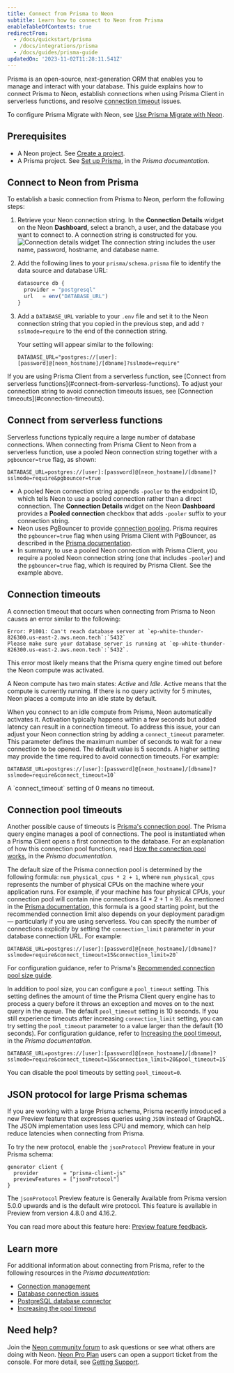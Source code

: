 ```yaml
---
title: Connect from Prisma to Neon
subtitle: Learn how to connect to Neon from Prisma
enableTableOfContents: true
redirectFrom:
  - /docs/quickstart/prisma
  - /docs/integrations/prisma
  - /docs/guides/prisma-guide
updatedOn: '2023-11-02T11:28:11.541Z'
---
```


Prisma is an open-source, next-generation ORM that enables you to manage and interact with your database. This guide explains how to connect Prisma to Neon, establish connections when using Prisma Client in serverless functions, and resolve [connection timeout](#connection-timeouts) issues.

To configure Prisma Migrate with Neon, see [Use Prisma Migrate with Neon](/docs/guides/prisma-migrate).

## Prerequisites

- A Neon project. See [Create a project](/docs/manage/projects#create-a-project).
- A Prisma project. See [Set up Prisma](https://www.prisma.io/docs/getting-started/setup-prisma), in the _Prisma documentation_.

## Connect to Neon from Prisma

To establish a basic connection from Prisma to Neon, perform the following steps:

1. Retrieve your Neon connection string. In the **Connection Details** widget on the Neon **Dashboard**, select a branch, a user, and the database you want to connect to. A connection string is constructed for you.
  ![Connection details widget](/docs/connect/connection_details.png)
  The connection string includes the user name, password, hostname, and database name.

2. Add the following lines to your `prisma/schema.prisma` file to identify the data source and database URL:

   ```typescript
   datasource db {
     provider = "postgresql"
     url   = env("DATABASE_URL")
   }
   ```

3. Add a `DATABASE_URL` variable to your `.env` file and set it to the Neon connection string that you copied in the previous step,  and add `?sslmode=require` to the end of the connection string.

   Your setting will appear similar to the following:

   <CodeBlock shouldWrap>

   ```text
   DATABASE_URL="postgres://[user]:[password]@[neon_hostname]/[dbname]?sslmode=require"
   ```

   </CodeBlock>

<Admonition type="important">
If you are using Prisma Client from a serverless function, see [Connect from serverless functions](#connect-from-serverless-functions). To adjust your connection string to avoid connection timeouts issues, see [Connection timeouts](#connection-timeouts).
</Admonition>

## Connect from serverless functions

Serverless functions typically require a large number of database connections. When connecting from Prisma Client to Neon from a serverless function, use a pooled Neon connection string together with a `pgbouncer=true` flag, as shown:

<CodeBlock shouldWrap>

```text
DATABASE_URL=postgres://[user]:[password]@[neon_hostname]/[dbname]?sslmode=require&pgbouncer=true
```

</CodeBlock>

- A pooled Neon connection string appends `-pooler` to the endpoint ID, which tells Neon to use a pooled connection rather than a direct connection. The **Connection Details** widget on the Neon **Dashboard** provides a **Pooled connection** checkbox that adds `-pooler` suffix to your connection string.
- Neon uses PgBouncer to provide [connection pooling](/docs/connect/connection-pooling). Prisma requires the `pgbouncer=true` flag when using Prisma Client with PgBouncer, as described in the [Prisma documentation](https://www.prisma.io/docs/guides/performance-and-optimization/connection-management/configure-pg-bouncer#add-pgbouncer-to-the-connection-url).
- In summary, to use a pooled Neon connection with Prisma Client, you require a pooled Neon connection string (one that includes `-pooler`) and the `pgbouncer=true` flag, which is required by Prisma Client. See the example above.

## Connection timeouts

A connection timeout that occurs when connecting from Prisma to Neon causes an error similar to the following:

<CodeBlock shouldWrap>

```text
Error: P1001: Can't reach database server at `ep-white-thunder-826300.us-east-2.aws.neon.tech`:`5432`
Please make sure your database server is running at `ep-white-thunder-826300.us-east-2.aws.neon.tech`:`5432`.
```

</CodeBlock>

This error most likely means that the Prisma query engine timed out before the Neon compute was activated.

A Neon compute has two main states: _Active_ and _Idle_. Active means that the compute is currently running. If there is no query activity for 5 minutes, Neon places a compute into an idle state by default.

When you connect to an idle compute from Prisma, Neon automatically activates it. Activation typically happens within a few seconds but added latency can result in a connection timeout. To address this issue, your can adjust your Neon connection string by adding a `connect_timeout` parameter. This parameter defines the maximum number of seconds to wait for a new connection to be opened. The default value is 5 seconds. A higher setting may provide the time required to avoid connection timeouts. For example:

<CodeBlock shouldWrap>

```text
DATABASE_URL=postgres://[user]:[password]@[neon_hostname]/[dbname]?sslmode=require&connect_timeout=10`
```

</CodeBlock>

<Admonition type="note">
A `connect_timeout` setting of 0 means no timeout.
</Admonition>

## Connection pool timeouts

Another possible cause of timeouts is [Prisma's connection pool](https://www.prisma.io/docs/concepts/components/prisma-client/working-with-prismaclient/). The Prisma query engine manages a pool of connections. The pool is instantiated when a Prisma Client opens a first connection to the database. For an explanation of how this connection pool functions, read [How the connection pool works](https://www.prisma.io/docs/concepts/components/prisma-client/working-with-prismaclient/connection-pool#how-the-connection-pool-works), in the _Prisma documentation_.

The default size of the Prisma connection pool is determined by the following formula: `num_physical_cpus * 2 + 1`,  where `num_physical_cpus` represents the number of physical CPUs on the machine where your application runs. For example, if your machine has four physical CPUs, your connection pool will contain nine connections (4 * 2 + 1 = 9). As mentioned in the [Prisma documentation](https://www.prisma.io/docs/concepts/components/prisma-client/working-with-prismaclient/connection-pool#default-connection-pool-size), this formula is a good starting point, but the recommended connection limit also depends on your deployment paradigm — particularly if you are using serverless. You can specify the number of connections explicitly by setting the `connection_limit` parameter in your database connection URL. For example:

<CodeBlock shouldWrap>

```text
DATABASE_URL=postgres://[user]:[password]@[neon_hostname]/[dbname]?sslmode=require&connect_timeout=15&connection_limit=20`
```

</CodeBlock>

For configuration guidance, refer to Prisma's [Recommended connection pool size guide](https://www.prisma.io/docs/guides/performance-and-optimization/connection-management#recommended-connection-pool-size).

In addition to pool size, you can configure a `pool_timeout` setting. This setting defines the amount of time the Prisma Client query engine has to process a query before it throws an exception and moves on to the next query in the queue. The default `pool_timeout` setting is 10 seconds. If you still experience timeouts after increasing `connection_limit` setting, you can try setting the `pool_timeout` parameter to a value larger than the default (10 seconds). For configuration guidance, refer to [Increasing the pool timeout](https://www.prisma.io/docs/guides/performance-and-optimization/connection-management#increasing-the-pool-timeout), in the _Prisma documentation_.

<CodeBlock shouldWrap>

```text
DATABASE_URL=postgres://[user]:[password]@[neon_hostname]/[dbname]?sslmode=require&connect_timeout=15&connection_limit=20&pool_timeout=15`
```

</CodeBlock>

You can disable the pool timeouts by setting `pool_timeout=0`.

## JSON protocol for large Prisma schemas

If you are working with a large Prisma schema, Prisma recently introduced a new Preview feature that expresses queries using `JSON` instead of GraphQL. The JSON implementation uses less CPU and memory, which can help reduce latencies when connecting from Prisma.

To try the new protocol, enable the `jsonProtocol` Preview feature in your Prisma schema:

```text
generator client {
  provider        = "prisma-client-js"  
  previewFeatures = ["jsonProtocol"]
}
```

<Admonition type="note">

The `jsonProtocol` Preview feature is Generally Available from Prisma version 5.0.0 upwards and is the default wire protocol. This feature is available in Preview from version 4.8.0 and 4.16.2.

</Admonition>

You can read more about this feature here: [Preview feature feedback](https://github.com/prisma/prisma/issues/18095).

## Learn more

For additional information about connecting from Prisma, refer to the following resources in the _Prisma documentation_:

- [Connection management](https://www.prisma.io/docs/guides/performance-and-optimization/connection-management)
- [Database connection issues](https://www.prisma.io/dataguide/managing-databases/database-troubleshooting#database-connection-issues)
- [PostgreSQL database connector](https://www.prisma.io/docs/concepts/database-connectors/postgresql)
- [Increasing the pool timeout](https://www.prisma.io/docs/guides/performance-and-optimization/connection-management#increasing-the-pool-timeout)

## Need help?

Join the [Neon community forum](https://community.neon.tech/) to ask questions or see what others are doing with Neon. [Neon Pro Plan](/docs/introduction/pro-plan) users can open a support ticket from the console. For more detail, see [Getting Support](/docs/introduction/support).
